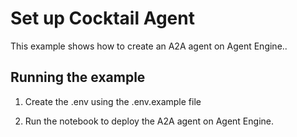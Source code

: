 # Set up Cocktail Agent

This example shows how to create an A2A agent on Agent Engine..


## Running the example

1. Create the .env using the .env.example file

2. Run the notebook to deploy the A2A agent on Agent Engine.

